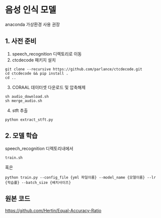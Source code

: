 # 음성 인식 모델

anaconda 가상환경 사용 권장

## 1. 사전 준비
1. speech_recognition 디렉토리로 이동 <br/>
2. ctcdecode 패키지 설치
```
git clone --recursive https://github.com/parlance/ctcdecode.git
cd ctcdecode && pip install .
cd ..
```
3. CORAAL 데이터셋 다운로드 및 압축해제
```
sh audio_download.sh 
sh merge_audio.sh
```
4. stft 추출
```
python extract_stft.py
```

## 2. 모델 학습
speech_recognition 디렉토리내에서
```
train.sh
```
혹은
```
python train.py --config_file {yml 파일이름} --model_name {모델이름} --lr {학습률} --batch_size {배치사이즈}
```

## 원본 코드
https://github.com/Hertin/Equal-Accuracy-Ratio
